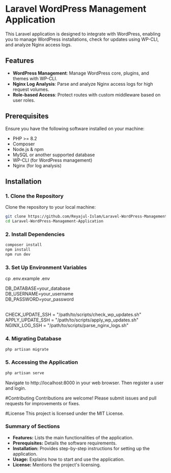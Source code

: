 # Laravel WordPress Management Application

This Laravel application is designed to integrate with WordPress, enabling you to manage WordPress installations, check for updates using WP-CLI, and analyze Nginx access logs.

## Features

- **WordPress Management**: Manage WordPress core, plugins, and themes with WP-CLI.
- **Nginx Log Analysis**: Parse and analyze Nginx access logs for high request volumes.
- **Role-based Access**: Protect routes with custom middleware based on user roles.

## Prerequisites

Ensure you have the following software installed on your machine:

- PHP >= 8.2
- Composer
- Node.js & npm
- MySQL or another supported database
- WP-CLI (for WordPress management)
- Nginx (for log analysis)

## Installation

### 1. Clone the Repository

Clone the repository to your local machine:

```bash
git clone https://github.com/Reyajul-Islam/Laravel-WordPress-Management-Application.git
cd Laravel-WordPress-Management-Application
```

### 2. Install Dependencies

```bash
composer install
npm install
npm run dev
```

### 3. Set Up Environment Variables

cp .env.example .env

DB_DATABASE=your_database <br />
DB_USERNAME=your_username <br />
DB_PASSWORD=your_password <br /><br />

CHECK_UPDATE_SSH = "/path/to/scripts/check_wp_updates.sh" <br />
APPLY_UPDATE_SSH = "/path/to/scripts/apply_wp_updates.sh" <br />
NGINX_LOG_SSH = "/path/to/scripts/parse_nginx_logs.sh" <br />



### 4. Migrating Database

```bash
php artisan migrate
```

### 5. Accessing the Application

```bash
php artisan serve
```

Navigate to http://localhost:8000 in your web browser.
Then register a user and login.

#Contributing
Contributions are welcome! Please submit issues and pull requests for improvements or fixes.

#License
This project is licensed under the MIT License.

### Summary of Sections

- **Features:** Lists the main functionalities of the application.
- **Prerequisites:** Details the software requirements.
- **Installation:** Provides step-by-step instructions for setting up the application.
- **Usage:** Explains how to start and use the application.
- **License:** Mentions the project's licensing.
